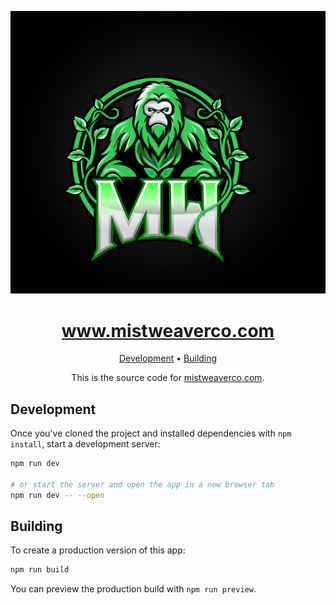 <div align="center">

![mistweaverco logo](static/mistweaverco-logo.svg)

# www.mistweaverco.com

[Development](#development) • [Building](#building)

<p></p>

This is the source code for [mistweaverco.com](https://mistweaverco.com).

</div>


## Development

Once you've cloned the project and installed dependencies with `npm install`, start a development server:

```sh
npm run dev

# or start the server and open the app in a new browser tab
npm run dev -- --open
```

## Building

To create a production version of this app:

```sh
npm run build
```

You can preview the production build with `npm run preview`.
